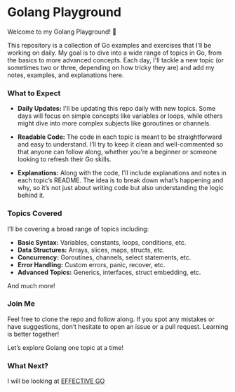 # Golang Playground

Welcome to my Golang Playground! 🎉

This repository is a collection of Go examples and exercises that I'll be working on daily. My goal is to dive into a wide range of topics in Go, from the basics to more advanced concepts. Each day, I'll tackle a new topic (or sometimes two or three, depending on how tricky they are) and add my notes, examples, and explanations here.

### What to Expect

- **Daily Updates:** I'll be updating this repo daily with new topics. Some days will focus on simple concepts like variables or loops, while others might dive into more complex subjects like goroutines or channels.
- **Readable Code:** The code in each topic is meant to be straightforward and easy to understand. I’ll try to keep it clean and well-commented so that anyone can follow along, whether you’re a beginner or someone looking to refresh their Go skills.

- **Explanations:** Along with the code, I'll include explanations and notes in each topic’s README. The idea is to break down what’s happening and why, so it’s not just about writing code but also understanding the logic behind it.

### Topics Covered

I’ll be covering a broad range of topics including:

- **Basic Syntax:** Variables, constants, loops, conditions, etc.
- **Data Structures:** Arrays, slices, maps, structs, etc.
- **Concurrency:** Goroutines, channels, select statements, etc.
- **Error Handling:** Custom errors, panic, recover, etc.
- **Advanced Topics:** Generics, interfaces, struct embedding, etc.

And much more!

### Join Me

Feel free to clone the repo and follow along. If you spot any mistakes or have suggestions, don’t hesitate to open an issue or a pull request. Learning is better together!

Let’s explore Golang one topic at a time!

### What Next?

I will be looking at <a href="https://go.dev/doc/effective_go"> EFFECTIVE GO </a>
